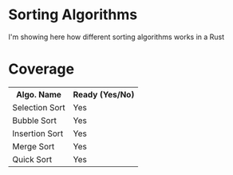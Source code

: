 # Sorting Algorithms
I'm showing here how different sorting algorithms works in a Rust

# Coverage
<table>
    <tr>
        <th>Algo. Name</th>
        <th>Ready (Yes/No)</th>
    </tr>
    <tr>
        <td>
            Selection Sort
        </td>
        <td>
            Yes
        </td>
    </tr>
    <tr>
        <td>
            Bubble Sort
        </td>
        <td>
            Yes
        </td>
    </tr>
    <tr>
        <td>
            Insertion Sort
        </td>
        <td>
            Yes
        </td>
    </tr>
    <tr>
        <td>
            Merge Sort
        </td>
        <td>
            Yes
        </td>
    </tr>
    <tr>
        <td>
            Quick Sort
        </td>
        <td>
            Yes
        </td>
    </tr>
</table>
